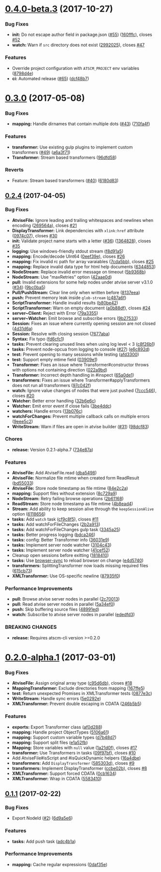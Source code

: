 <a name="0.4.0-beta.3"></a>
# [0.4.0-beta.3](https://github.com/atSCM/atscm/compare/v0.3.0...v0.4.0-beta.3) (2017-10-27)


### Bug Fixes

* **init:** Do not escape author field in package.json ([#55](https://github.com/atSCM/atscm/issues/55)) ([160fffc](https://github.com/atSCM/atscm/commit/160fffc)), closes [#52](https://github.com/atSCM/atscm/issues/52)
* **watch:** Warn if `src` directory does not exist ([2992025](https://github.com/atSCM/atscm/commit/2992025)), closes [#47](https://github.com/atSCM/atscm/issues/47)


### Features

* Override project configuration with `ATSCM_PROJECT` env variables ([8798d4e](https://github.com/atSCM/atscm/commit/8798d4e))
* **ci:** Automated release ([#65](https://github.com/atSCM/atscm/issues/65)) ([dcf48b7](https://github.com/atSCM/atscm/commit/dcf48b7))



<a name="0.3.0"></a>
# [0.3.0](https://github.com/atSCM/atscm/compare/v0.2.4...v0.3.0) (2017-05-08)


### Bug Fixes

* **mapping:** Handle dirnames that contain multiple dots ([#43](https://github.com/atSCM/atscm/issues/43)) ([710fa4f](https://github.com/atSCM/atscm/commit/710fa4f))


### Features

* **transformer:** Use existing gulp plugins to implement custom transformers ([#49](https://github.com/atSCM/atscm/issues/49)) ([a6a3f71](https://github.com/atSCM/atscm/commit/a6a3f71))
* **Transformer:** Stream based transformers ([96dfd58](https://github.com/atSCM/atscm/commit/96dfd58))


### Reverts

* Feature: Stream based transformers ([#40](https://github.com/atSCM/atscm/issues/40)) ([6180d83](https://github.com/atSCM/atscm/commit/6180d83))



<a name="0.2.4"></a>
## [0.2.4](https://github.com/atSCM/atscm/compare/0.2.0-alpha.1...v0.2.4) (2017-04-05)


### Bug Fixes

* **AtviseFile:** Ignore leading and trailing whitespaces and newlines when encoding ([269564a](https://github.com/atSCM/atscm/commit/269564a)), closes [#21](https://github.com/atSCM/atscm/issues/21)
* **DisplayTransformer:** Link dependencies with `xlink:href` attribute ([0974c07](https://github.com/atSCM/atscm/commit/0974c07)), closes [#30](https://github.com/atSCM/atscm/issues/30)
* **init:** Validate project name starts with a letter ([#36](https://github.com/atSCM/atscm/issues/36)) ([1364828](https://github.com/atSCM/atscm/commit/1364828)), closes [#35](https://github.com/atSCM/atscm/issues/35)
* **logging:** Use windows-friendly stdout stream ([f8d91a5](https://github.com/atSCM/atscm/commit/f8d91a5))
* **mapping:** Encode/decode UInt64 ([0eef39e](https://github.com/atSCM/atscm/commit/0eef39e)), closes [#26](https://github.com/atSCM/atscm/issues/26)
* **mapping:** Fix invalid rc path for array varaiables ([7cda5bb](https://github.com/atSCM/atscm/commit/7cda5bb)), closes [#25](https://github.com/atSCM/atscm/issues/25)
* **mapping:** Replace invalid data type for html help documents ([6344853](https://github.com/atSCM/atscm/commit/6344853))
* **NodeStream:** Replace invalid error message on timeout ([5b9368b](https://github.com/atSCM/atscm/commit/5b9368b))
* **NodeStream:** Use "maxRetries" option ([42aae0d](https://github.com/atSCM/atscm/commit/42aae0d))
* **pull:** Invalid extensions for some help nodes under atvise server v3.1.0 ([#34](https://github.com/atSCM/atscm/issues/34)) ([9bc0ba5](https://github.com/atSCM/atscm/commit/9bc0ba5))
* **Pull/PushStream:** Clear line only when written before ([8137eea](https://github.com/atSCM/atscm/commit/8137eea))
* **push:** Prevent memory leak inside `glob-stream` ([c487a6f](https://github.com/atSCM/atscm/commit/c487a6f))
* **ScriptTransformer:** Handle invalid results ([b80be42](https://github.com/atSCM/atscm/commit/b80be42))
* **ScriptTransformer:** Warn on empty document ([a0b88df](https://github.com/atSCM/atscm/commit/a0b88df)), closes [#24](https://github.com/atSCM/atscm/issues/24)
* **server~Client:** Reject with Error ([79a3355](https://github.com/atSCM/atscm/commit/79a3355))
* **server~Watcher:** Emit browse and subscribe errors ([9b27533](https://github.com/atSCM/atscm/commit/9b27533))
* **Session:** Fixes an issue where currently opening session are not closed ([4d31d6a](https://github.com/atSCM/atscm/commit/4d31d6a))
* **Session:** Resolve with closing session ([7677aba](https://github.com/atSCM/atscm/commit/7677aba))
* **Syntax:** Fix typo ([fd6cfc1](https://github.com/atSCM/atscm/commit/fd6cfc1))
* **tasks:** Prevent clearing unused lines when using log level < 3 ([c8f26b1](https://github.com/atSCM/atscm/commit/c8f26b1))
* **tasks:** Prevent node-opcua from logging to console ([#27](https://github.com/atSCM/atscm/issues/27)) ([e6c892d](https://github.com/atSCM/atscm/commit/e6c892d))
* **test:** Prevent opening to many sessions while testing ([afd3300](https://github.com/atSCM/atscm/commit/afd3300))
* **test:** Support empty mtime field ([03909e1](https://github.com/atSCM/atscm/commit/03909e1))
* **Transformer:** Fixes an issue where Transformer#constructor throws with options not containing direction ([022a9bd](https://github.com/atSCM/atscm/commit/022a9bd))
* **Transformer:** Incorrect depth handling in #inspect ([65a0de1](https://github.com/atSCM/atscm/commit/65a0de1))
* **transformers:** Fixes an issue where Transformer#applyTransformers does not run all transformers ([97c042f](https://github.com/atSCM/atscm/commit/97c042f))
* **watch:** Ignore value changes of nodes that were just pushed ([7ccc546](https://github.com/atSCM/atscm/commit/7ccc546)), closes [#20](https://github.com/atSCM/atscm/issues/20)
* **Watcher:** Better error handling ([32b6e6c](https://github.com/atSCM/atscm/commit/32b6e6c))
* **Watcher:** Emit error event if close fails ([3be4ddc](https://github.com/atSCM/atscm/commit/3be4ddc))
* **watchers:** Handle errors ([13b076c](https://github.com/atSCM/atscm/commit/13b076c))
* **watchForChanges:** Prevent multiple callback calls on multiple errors ([9eee5c2](https://github.com/atSCM/atscm/commit/9eee5c2))
* **WriteStream:** Warn if files are open in atvise builder ([#31](https://github.com/atSCM/atscm/issues/31)) ([98dcf83](https://github.com/atSCM/atscm/commit/98dcf83))


### Chores

* **release:** Version 0.2.1-alpha.7 ([734e87a](https://github.com/atSCM/atscm/commit/734e87a))


### Features

* **AtviseFile:** Add AtviseFile.read ([dba5498](https://github.com/atSCM/atscm/commit/dba5498))
* **AtviseFile:** Normalize file mtime when created form ReadResult ([bd55033](https://github.com/atSCM/atscm/commit/bd55033))
* **AtviseFile:** Store node timestamp as file mtime ([84e2c2a](https://github.com/atSCM/atscm/commit/84e2c2a))
* **mapping:** Support files without extension ([8c729a9](https://github.com/atSCM/atscm/commit/8c729a9))
* **NodeStream:** Retry failing browse operations ([2b61168](https://github.com/atSCM/atscm/commit/2b61168))
* **ReadStream:** Store node timestamp as file mtime ([4b8ead4](https://github.com/atSCM/atscm/commit/4b8ead4))
* **Stream:** Add ability to keep session alive through the `keepSessionAlive` option ([6118656](https://github.com/atSCM/atscm/commit/6118656))
* **tasks:** Add `watch` task ([cf9c8f5](https://github.com/atSCM/atscm/commit/cf9c8f5)), closes [#11](https://github.com/atSCM/atscm/issues/11)
* **tasks:** Add watchForFileChanges ([2b2a913](https://github.com/atSCM/atscm/commit/2b2a913))
* **tasks:** Add watchForFileChanges gulp task ([3345a25](https://github.com/atSCM/atscm/commit/3345a25))
* **tasks:** Better progress logging ([bdca246](https://github.com/atSCM/atscm/commit/bdca246))
* **tasks:** config: Better Transformer info ([36031e9](https://github.com/atSCM/atscm/commit/36031e9))
* **tasks:** Implement server node watcher ([3104c43](https://github.com/atSCM/atscm/commit/3104c43))
* **tasks:** Implement server node watcher ([41cef52](https://github.com/atSCM/atscm/commit/41cef52))
* Cleanup open sessions before exitting ([1818410](https://github.com/atSCM/atscm/commit/1818410))
* **tasks:** Use [browser-sync](https://www.browsersync.io) to reload browser on change ([e4d5740](https://github.com/atSCM/atscm/commit/e4d5740))
* **transformers:** SplittingTransformer now loads missing required files ([615cb73](https://github.com/atSCM/atscm/commit/615cb73))
* **XMLTransformer:** Use OS-specific newline ([87935f0](https://github.com/atSCM/atscm/commit/87935f0))


### Performance Improvements

* **pull:** Browse atvise server nodes in parallel ([2c70013](https://github.com/atSCM/atscm/commit/2c70013))
* **pull:** Read atvise server nodes in parallel ([5a34ef0](https://github.com/atSCM/atscm/commit/5a34ef0))
* **push:** Skip buffering source files ([48991ed](https://github.com/atSCM/atscm/commit/48991ed))
* **watch:** Subscribe to atvise server nodes in parallel ([ededfd3](https://github.com/atSCM/atscm/commit/ededfd3))


### BREAKING CHANGES

* **release:** Requires atscm-cli version >=0.2.0



<a name="0.2.0-alpha.1"></a>
# [0.2.0-alpha.1](https://github.com/atSCM/atscm/compare/0.1.1...0.2.0-alpha.1) (2017-03-01)


### Bug Fixes

* **AtviseFile:** Assign original array type ([c95d6db](https://github.com/atSCM/atscm/commit/c95d6db)), closes [#18](https://github.com/atSCM/atscm/issues/18)
* **MappingTransformer:** Exclude directories from mapping ([167ffe5](https://github.com/atSCM/atscm/commit/167ffe5))
* **test:** Return unexpected Promises in XMLTransformer tests ([0877e3c](https://github.com/atSCM/atscm/commit/0877e3c))
* **WriteStream:** Handle sync errors ([5e0292e](https://github.com/atSCM/atscm/commit/5e0292e))
* **XMLTransformer:** Prevent double escaping in CDATA ([246b5b5](https://github.com/atSCM/atscm/commit/246b5b5))


### Features

* **exports:** Export Transformer class ([af0d288](https://github.com/atSCM/atscm/commit/af0d288))
* **mapping:** Handle project ObjectTypes ([5106a61](https://github.com/atSCM/atscm/commit/5106a61))
* **mapping:** Support custom variable types ([d7b48d7](https://github.com/atSCM/atscm/commit/d7b48d7))
* **mapping:** Support split files ([e1a52fb](https://github.com/atSCM/atscm/commit/e1a52fb))
* **Mapping:** Store variables with `null` value ([1a21d0f](https://github.com/atSCM/atscm/commit/1a21d0f)), closes [#17](https://github.com/atSCM/atscm/issues/17)
* **transformer:** Use Transformers in tasks ([09f97bf](https://github.com/atSCM/atscm/commit/09f97bf)), closes [#10](https://github.com/atSCM/atscm/issues/10)
* Add AtviseFile#isScript and #isQuickDynamic helpers ([16a4dbe](https://github.com/atSCM/atscm/commit/16a4dbe))
* **transformers:** Add `DisplayTransformer` ([585303d](https://github.com/atSCM/atscm/commit/585303d)), closes [#9](https://github.com/atSCM/atscm/issues/9)
* **transformers:** Implement DisplayTransformer ([ccbe02b](https://github.com/atSCM/atscm/commit/ccbe02b)), closes [#8](https://github.com/atSCM/atscm/issues/8)
* **XMLTransformer:** Support forced CDATA ([0cb1634](https://github.com/atSCM/atscm/commit/0cb1634))
* **XMLTransformer:** Wrap in CDATA ([5583410](https://github.com/atSCM/atscm/commit/5583410))



<a name="0.1.1"></a>
## [0.1.1](https://github.com/atSCM/atscm/compare/6d9a5e6...0.1.1) (2017-02-22)


### Bug Fixes

* Export NodeId ([#2](https://github.com/atSCM/atscm/issues/2)) ([6d9a5e6](https://github.com/atSCM/atscm/commit/6d9a5e6))


### Features

* **tasks:** Add push task ([adc4b1a](https://github.com/atSCM/atscm/commit/adc4b1a))


### Performance Improvements

* **mapping:** Cache regular expressions ([0daf35e](https://github.com/atSCM/atscm/commit/0daf35e))



